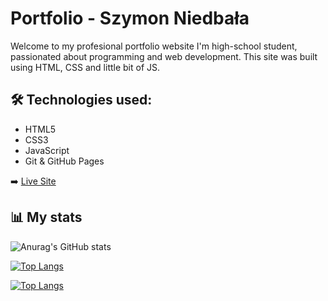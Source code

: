 # Portfolio - Szymon Niedbała

Welcome to my profesional portfolio website
I'm high-school student, passionated about programming and web development.
This site was built using HTML, CSS and little bit of JS.

## 🛠️ Technologies used:

- HTML5
- CSS3
- JavaScript
- Git & GitHub Pages

➡️ [Live Site](https://szymekx13.github.io/portfolio/)

## 📊 My stats

![Anurag's GitHub stats](https://github-readme-stats.vercel.app/api?username=szymekx13&show_icons=true)

[![Top Langs](https://github-readme-stats.vercel.app/api/top-langs/?username=szymekx13)](https://github.com/szymekx13/github-readme-stats)

[![Top Langs](https://github-readme-stats.vercel.app/api/top-langs/?username=szymekx13&layout=donut)](https://github.com/szymekx13/github-readme-stats)
